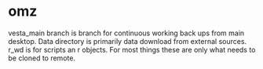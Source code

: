 # omz
vesta_main branch is branch for continuous working back ups from main desktop.
Data directory is primarily data download from external sources.
r_wd is for scripts an r objects. For most things these are only what needs to be cloned to remote.
